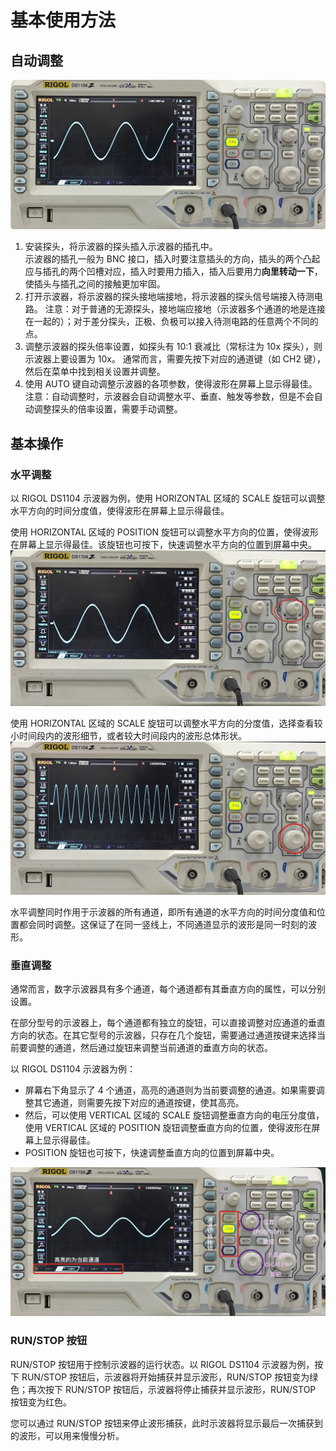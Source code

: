 # 基本使用方法
## 自动调整
![RIGOL DS1104 示波器实物](demo.webp)  

1. 安装探头，将示波器的探头插入示波器的插孔中。  
   示波器的插孔一般为 BNC 接口，插入时要注意插头的方向，插头的两个凸起应与插孔的两个凹槽对应，插入时要用力插入，插入后要用力**向里转动一下**，使插头与插孔之间的接触更加牢固。
2. 打开示波器，将示波器的探头接地端接地，将示波器的探头信号端接入待测电路。
   注意：对于普通的无源探头，接地端应接地（示波器多个通道的地是连接在一起的）；对于差分探头，正极、负极可以接入待测电路的任意两个不同的点。
3. 调整示波器的探头倍率设置，如探头有 10:1 衰减比（常标注为 10x 探头），则示波器上要设置为 10x。
   通常而言，需要先按下对应的通道键（如 CH2 键），然后在菜单中找到相关设置并调整。
4. 使用 AUTO 键自动调整示波器的各项参数，使得波形在屏幕上显示得最佳。  
   注意：自动调整时，示波器会自动调整水平、垂直、触发等参数，但是不会自动调整探头的倍率设置，需要手动调整。

## 基本操作
### 水平调整
以 RIGOL DS1104 示波器为例，使用 HORIZONTAL 区域的 SCALE 旋钮可以调整水平方向的时间分度值，使得波形在屏幕上显示得最佳。  

使用 HORIZONTAL 区域的 POSITION 旋钮可以调整水平方向的位置，使得波形在屏幕上显示得最佳。该旋钮也可按下，快速调整水平方向的位置到屏幕中央。  
![](horizontal_position.webp)


使用 HORIZONTAL 区域的 SCALE 旋钮可以调整水平方向的分度值，选择查看较小时间段内的波形细节，或者较大时间段内的波形总体形状。
![](horizontal_scale.webp)

水平调整同时作用于示波器的所有通道，即所有通道的水平方向的时间分度值和位置都会同时调整。这保证了在同一竖线上，不同通道显示的波形是同一时刻的波形。  


### 垂直调整
通常而言，数字示波器具有多个通道，每个通道都有其垂直方向的属性，可以分别设置。

在部分型号的示波器上，每个通道都有独立的旋钮，可以直接调整对应通道的垂直方向的状态。在其它型号的示波器，只存在几个旋钮，需要通过通道按键来选择当前要调整的通道，然后通过旋钮来调整当前通道的垂直方向的状态。

以 RIGOL DS1104 示波器为例：
- 屏幕右下角显示了 4 个通道，高亮的通道则为当前要调整的通道。如果需要调整其它通道，则需要先按下对应的通道按键，使其高亮。
- 然后，可以使用 VERTICAL 区域的 SCALE 旋钮调整垂直方向的电压分度值，使用 VERTICAL 区域的 POSITION 旋钮调整垂直方向的位置，使得波形在屏幕上显示得最佳。
- POSITION 旋钮也可按下，快速调整垂直方向的位置到屏幕中央。

![](vertical.webp)

### RUN/STOP 按钮
RUN/STOP 按钮用于控制示波器的运行状态。以 RIGOL DS1104 示波器为例，按下 RUN/STOP 按钮后，示波器将开始捕获并显示波形，RUN/STOP 按钮变为绿色；再次按下 RUN/STOP 按钮后，示波器将停止捕获并显示波形，RUN/STOP 按钮变为红色。

您可以通过 RUN/STOP 按钮来停止波形捕获，此时示波器将显示最后一次捕获到的波形，可以用来慢慢分析。